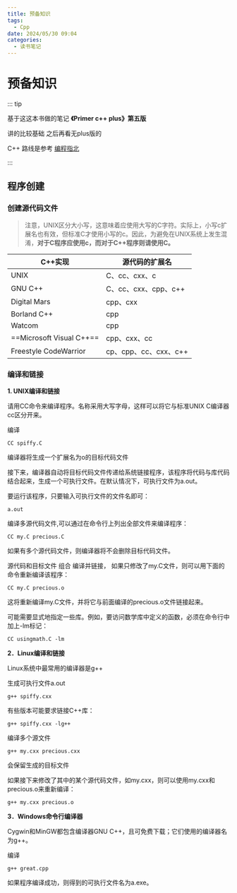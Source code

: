 ```yaml
---
title: 预备知识
tags:
  - Cpp
date: 2024/05/30 09:04
categories:
  - 读书笔记
---
```


# 预备知识

::: tip

基于这这本书做的笔记
**《Primer c++ plus》第五版**

讲的比较基础 之后再看无plus版的

C++ 路线是参考
[编程指北](https://csguide.cn/)

:::

## 程序创建

### 创建源代码文件

> 注意，UNIX区分大小写，这意味着应使用大写的C字符。实际上，小写c扩展名也有效，但标准C才使用小写的c。因此，为避免在UNIX系统上发生混淆，**对于C程序应使用c，而对于C++程序则请使用C。**

| C++实现                  | 源代码的扩展名        |
| ------------------------ | --------------------- |
| UNIX                     | C、cc、cxx、c         |
| GNU C++                  | C、cc、cxx、cpp、c++  |
| Digital Mars             | cpp、cxx              |
| Borland C++              | cpp                   |
| Watcom                   | cpp                   |
| ==Microsoft Visual C++== | cpp、cxx、cc          |
| Freestyle CodeWarrior    | cp、cpp、cc、cxx、c++ |

### 编译和链接

 **1. UNIX编译和链接**

请用CC命令来编译程序。名称采用大写字母，这样可以将它与标准UNIX C编译器cc区分开来。

编译

```
CC spiffy.C
```

编译器将生成一个扩展名为o的目标代码文件

接下来，编译器自动将目标代码文件传递给系统链接程序，该程序将代码与库代码结合起来，生成一个可执行文件。在默认情况下，可执行文件为a.out。

要运行该程序，只要输入可执行文件的文件名即可：

```
a.out
```

编译多源代码文件,可以通过在命令行上列出全部文件来编译程序：

```
CC my.C precious.C
```

如果有多个源代码文件，则编译器将不会删除目标代码文件。

源代码和目标文件 组合 编译并链接，
如果只修改了my.C文件，则可以用下面的命令重新编译该程序：

```
CC my.C precious.o
```

这将重新编译my.C文件，并将它与前面编译的precious.o文件链接起来。

可能需要显式地指定一些库。例如，要访问数学库中定义的函数，必须在命令行中加上-lm标记：

```
CC usingmath.C -lm
```

**2．Linux编译和链接**

Linux系统中最常用的编译器是g++

生成可执行文件a.out

```
g++ spiffy.cxx
```

有些版本可能要求链接C++库：

```
g++ spiffy.cxx -lg++
```

编译多个源文件

```
g++ my.cxx precious.cxx
```

会保留生成的目标文件

如果接下来修改了其中的某个源代码文件，如my.cxx，则可以使用my.cxx和precious.o来重新编译：

```
g++ my.cxx precious.o
```

**3．Windows命令行编译器**

Cygwin和MinGW都包含编译器GNU C++，且可免费下载；它们使用的编译器名为g++。

编译

```
g++ great.cpp
```

如果程序编译成功，则得到的可执行文件名为a.exe。
